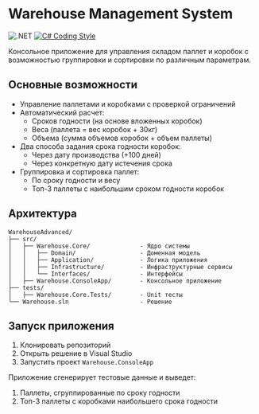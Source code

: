 # Warehouse Management System

![.NET](https://img.shields.io/badge/.NET-8.0-blue)
[![C# Coding Style](https://img.shields.io/badge/code%20style-Microsoft-blue)](https://learn.microsoft.com/en-us/dotnet/csharp/fundamentals/coding-style/coding-conventions)

Консольное приложение для управления складом паллет и коробок с возможностью группировки и сортировки по различным параметрам.

## Основные возможности

- Управление паллетами и коробками с проверкой ограничений
- Автоматический расчет:
  - Сроков годности (на основе вложенных коробок)
  - Веса (паллета = вес коробок + 30кг)
  - Объема (сумма объемов коробок + объем паллеты)
- Два способа задания срока годности коробок:
  - Через дату производства (+100 дней)
  - Через конкретную дату истечения срока
- Группировка и сортировка паллет:
  - По сроку годности и весу
  - Топ-3 паллеты с наибольшим сроком годности коробок

## Архитектура

```
WarehouseAdvanced/
├── src/
│   ├── Warehouse.Core/              - Ядро системы
│   │   ├── Domain/                  - Доменная модель
│   │   ├── Application/             - Логика приложения
│   │   ├── Infrastructure/          - Инфраструктурные сервисы
│   │   └── Interfaces/              - Интерфейсы
│   ├── Warehouse.ConsoleApp/        - Консольное приложение
├── tests/
│   ├── Warehouse.Core.Tests/        - Unit тесты
└── Warehouse.sln                    - Решение
```

## Запуск приложения

1. Клонировать репозиторий
2. Открыть решение в Visual Studio
3. Запустить проект `Warehouse.ConsoleApp`

Приложение сгенерирует тестовые данные и выведет:
1. Паллеты, сгруппированные по сроку годности
2. Топ-3 паллеты с коробками наибольшего срока годности
